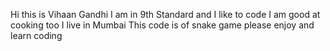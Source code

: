 Hi this is Vihaan Gandhi
I am in 9th Standard and I like to code
I am good at cooking too
I live in Mumbai
This code is of snake game please enjoy and learn coding
<!DOCTYPE html>
<html lang="en">
<head>
    <meta charset="UTF-8">
    <meta name="viewport" content="width=device-width, initial-scale=1.0">
    <meta http-equiv="X-UA-Compatible" content="ie=edge">
    <title>Document</title>
    <style>
        #divScore{
            display:block;
            width:200px;
            margin:0 auto;
            font-size: 20px;
            text-align: center;
        }

        .gameTable{
            margin: 0 auto;
        }

        .blockOff{
            width: 20px;
            height: 20px;
            display: inline-block;
            border: 1px solid black;
            margin-right:1px;
            margin-bottom:1px;
        }

        .blockSnakeTail{
            width: 20px;
            height: 20px;
            display:inline-block;
            background-color: black;
            border: 1px solid black;
            margin-right:1px;
            margin-bottom:1px;
        }

        .blockSnakeHead{
            width: 20px;
            height: 20px;
            display: inline-block;
            background-color: green;
            border: 1px solid green;
            margin-right:1px;
            margin-bottom:1px;
        }

        .blockSnakeRodent{
            width: 20px;
            height: 20px;
            display: inline-block;
            background-color: red;
            border: 1px solid red;
            margin-right:1px;
            margin-bottom:1px;
        }
    </style>
</head>
<body>
    Enter size: <input id="txtSize" type="text"/> <br/>
    <input type="button" id="btnStart" value="Start"/><br/>

    </div>
    <script>
        let divGame = document.querySelector("#divGame");
        let divScore;
        let snake = {head: {x:0,y:0}, tail:[]};
        let rodent = {x:0,y:0};
        let direction;
        let size;
        let speed = 250;
        let lost = false;
        let score = 1;
        let frameInterval;
        document.querySelector('#btnStart').addEventListener('click', function(){
            size = document.querySelector('#txtSize').value;

            //Add the message labels
            divScore = document.createElement('div');
            divScore.setAttribute('id', 'divScore');
            document.body.appendChild(divScore);

            //construct the grid
            let table = document.createElement('table');
            table.setAttribute('cellspacing', 0);
            table.setAttribute('class', 'gameTable');
            document.body.appendChild(table);
            for(let i = 0;i<size;i++){
                let row = document.createElement('tr');
                table.appendChild(row);
                for(let j = 0;j<size;j++){
                    let block = document.createElement('td');
                    block.setAttribute('class', 'blockOff');
                    block.setAttribute('id', ['block', j, i].join(''));
                    row.appendChild(block);
                }
            }

            //create the snake
            //get random head x and y            
            let xVal, yVal;
            xVal = getRandomInt(0, size - 1);
            yVal = getRandomInt(0, size - 1);
            snake.head = {x:xVal,y:yVal};

            //create the tail. get a random direction, if valid put a tail on it.
            direction = getRandomInt(1, 4);
            let block = getDirectionalBlock(snake.head.x, snake.head.y, direction);
            while(!isblockValid(block.x, block.y, size, snake)){
                direction = getRandomInt(1, 4);
                block = getDirectionalBlock(snake.head.x, snake.head.y, direction);
            }

            snake.tail.push({x: block.x, y:block.y});

            //set the opposite direction for the movement
            if(direction === 1){ //left
                direction = 2;
            }
            else if(direction === 2){ //right
                direction = 1;
            }
            else if(direction === 3){ //top
                direction = 4;
            }
            else if(direction === 4){ //bottom
                direction = 3;
            }

            // --end of part 1

            // --begin part 2

            //get the random rodent
            rodent = getRandomRodent(size, snake);          

            //update initial score
            updateScore(score);

            //draw initial grid
            redrawGrid(size, table, snake, rodent);

            //start the frame interval
            setTimeout(() => {
                startFrames(size, table, snake, rodent);
            }, 2000);

            // --end of part 2

            // --begin part 3

            //key down events
            document.addEventListener('keydown', function(event) {
                let block;
                let currentDirection = direction;
                if(event.keyCode == 38) { //Up
                    direction = 3;                                
                }
                else if(event.keyCode == 39) { //Right
                    direction = 2;
                }
                else if(event.keyCode == 37) { //Left
                    direction = 1;
                }
                else if(event.keyCode == 40) { //Down
                    direction = 4;
                }

                block = getDirectionalBlock(snake.head.x, snake.head.y, direction);
                if(!isblockValid(block.x, block.y, size, snake)){
                    direction = currentDirection;
                }
            });

        });        

        function startFrames(size, table, snake, rodent){
            let intervalFunction = () => {
                //based on the direction, set the new snake and rodent position.
                let nextBlock = getDirectionalBlock(snake.head.x, snake.head.y, direction);

                //if the directional block is invalid then game over
                if(!isblockValid(nextBlock.x, nextBlock.y, size, snake)){
                    //Game over
                    gameLost();
                    clearInterval(frameInterval);
                }
                else {
                    //if the next block is rodent, then increase the snake tail and get new rodent
                    if(nextBlock.x === rodent.x && nextBlock.y === rodent.y){
                        score++;
                        speed -= 10;
                        if(speed < 10) speed = 10;

                        //clear interval and set with new speed
                        clearInterval(frameInterval);
                        frameInterval = setInterval(intervalFunction, speed);

                        updateScore(score);

                        //move snake head to tail array start
                        snake.tail = [{x: snake.head.x, y: snake.head.y}, ...snake.tail];

                        //set snake head as rodent position
                        snake.head = {x: rodent.x, y:rodent.y};

                        //get new rodent position
                        rodent = getRandomRodent(size, snake);
                    }
                    else {
                        //move the snake in the next direction
                        let tempHead = {x: snake.head.x, y:snake.head.y};
                        snake.head = {x: nextBlock.x, y:nextBlock.y};


                        //shift the snake tail blocks                        
                        for(let i=snake.tail.length - 1;i>=1;i--){
                            snake.tail[i] = {x: snake.tail[i-1].x, y: snake.tail[i-1].y};
                        }

                        snake.tail[0] = {x: tempHead.x, y:tempHead.y};
                    }

                    redrawGrid(size, table, snake, rodent);
                }


            }
            frameInterval = setInterval(intervalFunction, speed);
        }

        function redrawGrid(size, table, snake, rodent){
            for(let i=0;i<size;i++){
                for(let j=0;j<size;j++){
                    table.querySelector(['#block', i, j].join('')).setAttribute('class', 'blockOff');                    
                }
            }

            table.querySelector(['#block', snake.head.x, snake.head.y].join('')).setAttribute('class', 'blockSnakeHead');
            snake.tail.forEach(obj => {
                table.querySelector(['#block', obj.x, obj.y].join('')).setAttribute('class', 'blockSnakeTail');
            });

            table.querySelector(['#block', rodent.x, rodent.y].join('')).setAttribute('class', 'blockSnakeRodent');
        }

        function getRandomInt(min, max) {
            min = Math.ceil(min);
            max = Math.floor(max);
            return Math.floor(Math.random() * (max - min + 1)) + min;
        }

        function getRandomRodent(size, snake){
            let availableBlocks = getAvailableBlocks(size, snake);
            let randomIdx = getRandomInt(0, availableBlocks.length - 1);
            return availableBlocks[randomIdx];
        }

        function isblockValid(x, y, size, snake){
            let valid = true;

            //if block is out of bounds
            valid = (x >= 0 && x <= size - 1) && (y >= 0 && y <= size - 1);

            //if the block is on the snake
            if(valid && x === snake.head.x && y === snake.head.y){
                valid = false;
            }

            if(valid && snake.tail.length){
                for(let i=0;i<snake.tail.length;i++){
                    if(x === snake.tail[i].x && y === snake.tail[i].y){
                        valid = false; 
                        break;                       
                    }
                }
            }

            return valid;
        }

        function getDirectionalBlock(x, y, direction){
            //1 = left
            //2 = right
            //3 = top
            //4 = bottom

            switch(direction){
                case 1: //left
                    return {x : x - 1,y : y};
                case 2: //right
                    return {x : x + 1,y : y};
                case 3: //top
                    return {x : x,y : y - 1};
                case 4: //bottom
                    return {x : x,y : y + 1};
            }
        }

        function getAvailableBlocks(size, snake){
            let blocks = [];
            let snakeArr = [...snake.tail, snake.head];

            for(let i=0;i<size;i++){
                for(let j=0;j<size;j++){
                    let block = {x:i, y:j};
                    if(!arrayHasBlock(snakeArr, block)){
                        blocks.push(block);
                    }
                }
            }

            return blocks;
        }

        function arrayHasBlock(blockArray, block){
            blockArray.forEach(obj => {
                if(obj.x === block.x && obj.y === block.y){
                    return true;
                }
            });
            return false;
        }

        function updateScore(score){
            divScore.innerHTML = `Score: ${score}`;
        }

        function gameLost(){
            divScore.innerHTML = `${divScore.innerHTML}, YOU LOST`;
            lost = true;
        }
    </script>
</body>
</html>
